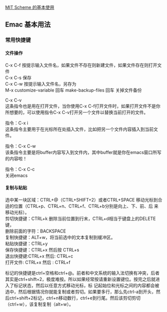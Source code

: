 
[MIT Scheme 的基本使用](http://www.math.pku.edu.cn/teachers/qiuzy/progtech/scheme/mit_scheme.htm)

## Emac 基本用法

### 常用快捷键

#### 文件操作

C-x C-f    按提示输入文件名，如果文件不存在则新建文件，如果文件存在则打开文件  
C-x C-s    保存  
C-x C-w    按提示输入文件名，另存为  
M-x customize-variable 回车 make-backup-files 回车     关掉文件备份  

C-x C-v   
这条指令也是用在打开文件，当你使用C-x C-f打开文件时，如果打开文件不是你所想要的，可以使用指令C-x   C-v打开另一个文件以替换当前打开的文件。

指令：C-x i  
这条指令主要用于在光标所在处插入文件，比如把另一个文件内容插入到当前文件。  

指令：C-x C-w  
该条指令主要是将buffer内容写入到文件内，其中buffer就是你在emacs窗口所写的内容啦！  

指令：C-x C-c  
关闭emacs  

#### 复制与贴贴  
选中某一块区域：CTRL+@（CTRL+SHIFT+2）或者CTRL+SPACE   移动光标到合适的位置（CTRL+p、CTRL+n、CTRL+f、CTRL+b分别是向上、下、前、后 来移动光标）。  
剪切快捷键：CTRL+k 删除当前位置到行末，CTRL+d相当于键盘上的DELETE键，  
删除前面的字符：BACKSPACE  
复制快捷键：ALT+w，将当前选中的文本复制到缓冲区。  
粘贴快捷键：CTRL+y  
保存快捷键：CTRL+x 然后按 CTRL+s  
退出快捷键:CTRL+x 然后: CTRL+c  
打开文件: CTRL+x 然后 : CTRL+f  

标记的快捷键是ctrl+空格和ctrl+@。前者和中文系统的输入法切换有冲突，后者其实是ctrl+shift+2，极度难按。所以如果经常按请重新设置键位。按完之后就进入了标记状态，然后以任意方式移动光标，标
记起始位和光标之间的内容都会被选中，然后根据情况你就能复制或者剪切。如果要多行，那么先ctrl-a到开头，然后ctrl+shift+2标记，ctrl+n移动数行，ctrl+e到行尾。然后该剪切剪切（ctrl+w），该复制复制（alt+w）。


 

